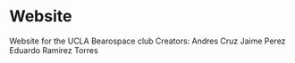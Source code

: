 # Website
Website for the UCLA Bearospace club
Creators: Andres Cruz
          Jaime Perez
          Eduardo Ramirez Torres
